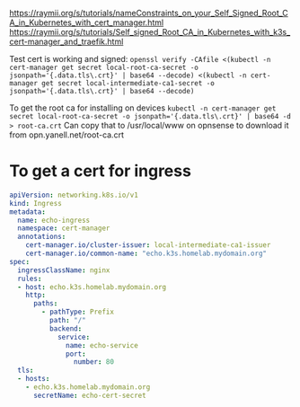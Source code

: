 https://raymii.org/s/tutorials/nameConstraints_on_your_Self_Signed_Root_CA_in_Kubernetes_with_cert_manager.html
https://raymii.org/s/tutorials/Self_signed_Root_CA_in_Kubernetes_with_k3s_cert-manager_and_traefik.html

Test cert is working and signed:
`openssl verify -CAfile <(kubectl -n cert-manager get secret local-root-ca-secret -o jsonpath='{.data.tls\.crt}' | base64 --decode) <(kubectl -n cert-manager get secret local-intermediate-ca1-secret -o jsonpath='{.data.tls\.crt}' | base64 --decode)`

To get the root ca for installing on devices
`kubectl -n cert-manager get secret local-root-ca-secret -o jsonpath='{.data.tls\.crt}' | base64 -d > root-ca.crt`
Can copy that to /usr/local/www on opnsense to download it from opn.yanell.net/root-ca.crt

# To get a cert for ingress
```yaml
apiVersion: networking.k8s.io/v1
kind: Ingress
metadata:
  name: echo-ingress
  namespace: cert-manager
  annotations:
    cert-manager.io/cluster-issuer: local-intermediate-ca1-issuer
    cert-manager.io/common-name: "echo.k3s.homelab.mydomain.org"
spec:
  ingressClassName: nginx
  rules:
  - host: echo.k3s.homelab.mydomain.org
    http:
      paths:
        - pathType: Prefix
          path: "/"
          backend:
            service:
              name: echo-service
              port:
                number: 80
  tls:
  - hosts:
    - echo.k3s.homelab.mydomain.org
      secretName: echo-cert-secret
```